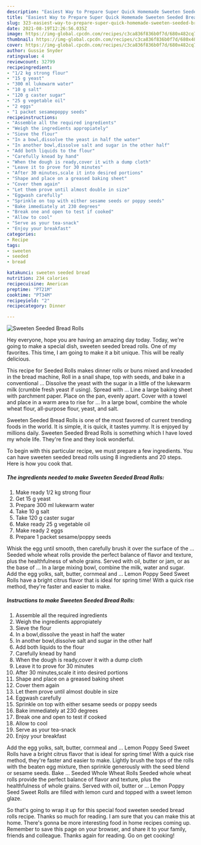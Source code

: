 ```yaml
---
description: "Easiest Way to Prepare Super Quick Homemade Sweeten Seeded Bread Rolls"
title: "Easiest Way to Prepare Super Quick Homemade Sweeten Seeded Bread Rolls"
slug: 323-easiest-way-to-prepare-super-quick-homemade-sweeten-seeded-bread-rolls
date: 2021-08-19T12:26:56.035Z
image: https://img-global.cpcdn.com/recipes/c3ca836f836b0f7d/680x482cq70/sweeten-seeded-bread-rolls-recipe-main-photo.jpg
thumbnail: https://img-global.cpcdn.com/recipes/c3ca836f836b0f7d/680x482cq70/sweeten-seeded-bread-rolls-recipe-main-photo.jpg
cover: https://img-global.cpcdn.com/recipes/c3ca836f836b0f7d/680x482cq70/sweeten-seeded-bread-rolls-recipe-main-photo.jpg
author: Gussie Snyder
ratingvalue: 4
reviewcount: 32799
recipeingredient:
- "1/2 kg strong flour"
- "15 g yeast"
- "300 ml lukewarm water"
- "10 g salt"
- "120 g caster sugar"
- "25 g vegetable oil"
- "2 eggs"
- "1 packet sesamepoppy seeds"
recipeinstructions:
- "Assemble all the required ingredients"
- "Weigh the ingredients appropiately"
- "Sieve the flour"
- "In a bowl,dissolve the yeast in half the water"
- "In another bowl,dissolve salt and sugar in the other half"
- "Add both liquids to the flour"
- "Carefully knead by hand"
- "When the dough is ready,cover it with a dump cloth"
- "Leave it to prove for 30 minutes"
- "After 30 minutes,scale it into desired portions"
- "Shape and place on a greased baking sheet"
- "Cover them again"
- "Let them prove until almost double in size"
- "Eggwash carefully"
- "Sprinkle on top with either sesame seeds or poppy seeds"
- "Bake immediately at 230 degrees"
- "Break one and open to test if cooked"
- "Allow to cool"
- "Serve as your tea-snack"
- "Enjoy your breakfast"
categories:
- Recipe
tags:
- sweeten
- seeded
- bread

katakunci: sweeten seeded bread 
nutrition: 234 calories
recipecuisine: American
preptime: "PT21M"
cooktime: "PT34M"
recipeyield: "2"
recipecategory: Dinner

---
```



![Sweeten Seeded Bread Rolls](https://img-global.cpcdn.com/recipes/c3ca836f836b0f7d/680x482cq70/sweeten-seeded-bread-rolls-recipe-main-photo.jpg)

Hey everyone, hope you are having an amazing day today. Today, we're going to make a special dish, sweeten seeded bread rolls. One of my favorites. This time, I am going to make it a bit unique. This will be really delicious.

This recipe for Seeded Rolls makes dinner rolls or buns mixed and kneaded in the bread machine, Roll in a snail shape, top with seeds, and bake in a conventional … Dissolve the yeast with the sugar in a little of the lukewarm milk (crumble fresh yeast if using). Spread with … Line a large baking sheet with parchment paper. Place on the pan, evenly apart. Cover with a towel and place in a warm area to rise for … In a large bowl, combine the whole wheat flour, all-purpose flour, yeast, and salt.

Sweeten Seeded Bread Rolls is one of the most favored of current trending foods in the world. It is simple, it is quick, it tastes yummy. It is enjoyed by millions daily. Sweeten Seeded Bread Rolls is something which I have loved my whole life. They're fine and they look wonderful.


To begin with this particular recipe, we must prepare a few ingredients. You can have sweeten seeded bread rolls using 8 ingredients and 20 steps. Here is how you cook that.

<!--inarticleads1-->

##### The ingredients needed to make Sweeten Seeded Bread Rolls:

1. Make ready 1/2 kg strong flour
1. Get 15 g yeast
1. Prepare 300 ml lukewarm water
1. Take 10 g salt
1. Take 120 g caster sugar
1. Make ready 25 g vegetable oil
1. Make ready 2 eggs
1. Prepare 1 packet sesame/poppy seeds


Whisk the egg until smooth, then carefully brush it over the surface of the … Seeded whole wheat rolls provide the perfect balance of flavor and texture, plus the healthfulness of whole grains. Served with oil, butter or jam, or as the base of … In a large mixing bowl, combine the milk, water and sugar. Add the egg yolks, salt, butter, cornmeal and … Lemon Poppy Seed Sweet Rolls have a bright citrus flavor that is ideal for spring time! With a quick rise method, they&#39;re faster and easier to make. 

<!--inarticleads2-->

##### Instructions to make Sweeten Seeded Bread Rolls:

1. Assemble all the required ingredients
1. Weigh the ingredients appropiately
1. Sieve the flour
1. In a bowl,dissolve the yeast in half the water
1. In another bowl,dissolve salt and sugar in the other half
1. Add both liquids to the flour
1. Carefully knead by hand
1. When the dough is ready,cover it with a dump cloth
1. Leave it to prove for 30 minutes
1. After 30 minutes,scale it into desired portions
1. Shape and place on a greased baking sheet
1. Cover them again
1. Let them prove until almost double in size
1. Eggwash carefully
1. Sprinkle on top with either sesame seeds or poppy seeds
1. Bake immediately at 230 degrees
1. Break one and open to test if cooked
1. Allow to cool
1. Serve as your tea-snack
1. Enjoy your breakfast


Add the egg yolks, salt, butter, cornmeal and … Lemon Poppy Seed Sweet Rolls have a bright citrus flavor that is ideal for spring time! With a quick rise method, they&#39;re faster and easier to make. Lightly brush the tops of the rolls with the beaten egg mixture, then sprinkle generously with the seed blend or sesame seeds. Bake … Seeded Whole Wheat Rolls Seeded whole wheat rolls provide the perfect balance of flavor and texture, plus the healthfulness of whole grains. Served with oil, butter or … Lemon Poppy Seed Sweet Rolls are filled with lemon curd and topped with a sweet lemon glaze. 

So that's going to wrap it up for this special food sweeten seeded bread rolls recipe. Thanks so much for reading. I am sure that you can make this at home. There's gonna be more interesting food in home recipes coming up. Remember to save this page on your browser, and share it to your family, friends and colleague. Thanks again for reading. Go on get cooking!
